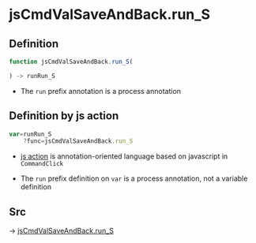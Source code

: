 # jsCmdValSaveAndBack.run_S

## Definition

```js.js
function jsCmdValSaveAndBack.run_S(

) -> runRun_S
```

- The `run` prefix annotation is a process annotation
## Definition by js action

```js.js
var=runRun_S
	?func=jsCmdValSaveAndBack.run_S

```

- [js action](#) is annotation-oriented language based on javascript in `CommandClick`

- The `run` prefix definition on `var` is a process annotation, not a variable definition

## Src

-> [jsCmdValSaveAndBack.run_S](https://github.com/puutaro/CommandClick/blob/master/app/src/main/java/com/puutaro/commandclick/fragment_lib/terminal_fragment/js_interface/toolbar/JsCmdValSaveAndBack.kt#L13)


